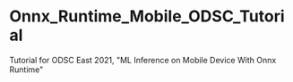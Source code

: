 # Onnx_Runtime_Mobile_ODSC_Tutorial
Tutorial for ODSC East 2021, "ML Inference on Mobile Device With Onnx Runtime"
